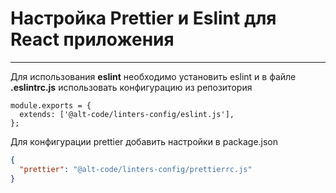 # Настройка Prettier и Eslint для React приложения

---

Для использования **eslint** необходимо установить eslint и в файле **.eslintrc.js** использовать конфигурацию из репозитория

```node
module.exports = {
  extends: ['@alt-code/linters-config/eslint.js'],
};
```

Для конфигурации prettier добавить настройки в package.json

```json
{
  "prettier": "@alt-code/linters-config/prettierrc.js"
}
```
